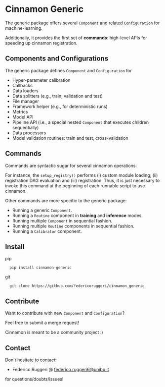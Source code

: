# Cinnamon Generic 

The generic package offers several ``Component`` and related ``Configuration`` for machine-learning.

Additionally, it provides the first set of **commands**: high-level APIs for speeding up cinnamon registration.

## Components and Configurations


The generic package defines ``Component`` and ``Configuration`` for

- Hyper-parameter calibration
- Callbacks
- Data loaders
- Data splitters (e.g., train, validation and test)
- File manager
- Framework helper (e.g., for deterministic runs)
- Metrics
- Model API
- Pipeline API (i.e., a special nested ``Component`` that executes children sequentially)
- Data processors
- Model validation routines: train and test, cross-validation

## Commands

Commands are syntactic sugar for several cinnamon operations.

For instance, the ``setup_registry()`` performs (i) custom module loading; (ii) registration DAG evaluation and (iii) registration.
Thus, it is just necessary to invoke this command at the beginning of each runnable script to use cinnamon.

Other commands are more specific to the generic package:

- Running a generic ``Component``.
- Running a ``Routine`` component in **training** and **inference** modes.
- Running multiple ``Component`` in sequential fashion.
- Running multiple ``Routine`` components in sequential fashion.
- Running a ``Calibrator`` component.

## Install

pip

      pip install cinnamon-generic

git

      git clone https://github.com/federicoruggeri/cinnamon_generic

## Contribute

Want to contribute with new ``Component`` and ``Configuration``?

Feel free to submit a merge request! 

Cinnamon is meant to be a community project :)

## Contact

Don't hesitate to contact:
- Federico Ruggeri @ [federico.ruggeri6@unibo.it](mailto:federico.ruggeri6@unibo.it)

for questions/doubts/issues!